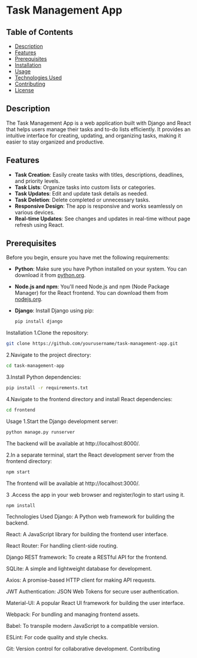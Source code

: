 # Task Management App


## Table of Contents

- [Description](#description)
- [Features](#features)
- [Prerequisites](#prerequisites)
- [Installation](#installation)
- [Usage](#usage)
- [Technologies Used](#technologies-used)
- [Contributing](#contributing)
- [License](#license)

## Description

The Task Management App is a web application built with Django and React that helps users manage their tasks and to-do lists efficiently. It provides an intuitive interface for creating, updating, and organizing tasks, making it easier to stay organized and productive.

## Features
- **Task Creation**: Easily create tasks with titles, descriptions, deadlines, and priority levels.
- **Task Lists**: Organize tasks into custom lists or categories.
- **Task Updates**: Edit and update task details as needed.
- **Task Deletion**: Delete completed or unnecessary tasks.
- **Responsive Design**: The app is responsive and works seamlessly on various devices.
- **Real-time Updates**: See changes and updates in real-time without page refresh using React.


## Prerequisites

Before you begin, ensure you have met the following requirements:

- **Python**: Make sure you have Python installed on your system. You can download it from [python.org](https://www.python.org/downloads/).

- **Node.js and npm**: You'll need Node.js and npm (Node Package Manager) for the React frontend. You can download them from [nodejs.org](https://nodejs.org/).

- **Django**: Install Django using pip:

  ```bash
  pip install django
  ```

Installation
1.Clone the repository:

```bash
git clone https://github.com/yourusername/task-management-app.git
```

2.Navigate to the project directory:

```bash
cd task-management-app
```


3.Install Python dependencies:

```bash
pip install -r requirements.txt
```

4.Navigate to the frontend directory and install React dependencies:

```bash
cd frontend
```



Usage
1.Start the Django development server:

```bash
python manage.py runserver
```

The backend will be available at http://localhost:8000/.

2.In a separate terminal, start the React development server from the frontend directory:

```bash
npm start
```

The frontend will be available at http://localhost:3000/.

3 .Access the app in your web browser and register/login to start using it.

```bash
npm install
```

Technologies Used
Django: A Python web framework for building the backend.

React: A JavaScript library for building the frontend user interface.

React Router: For handling client-side routing.

Django REST framework: To create a RESTful API for the frontend.

SQLite: A simple and lightweight database for development.

Axios: A promise-based HTTP client for making API requests.

JWT Authentication: JSON Web Tokens for secure user authentication.

Material-UI: A popular React UI framework for building the user interface.

Webpack: For bundling and managing frontend assets.

Babel: To transpile modern JavaScript to a compatible version.

ESLint: For code quality and style checks.

Git: Version control for collaborative development.
Contributing
